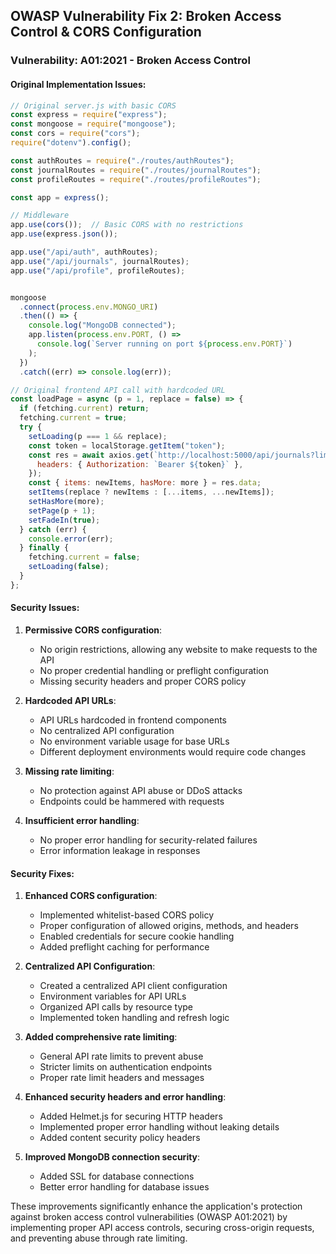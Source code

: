## OWASP Vulnerability Fix 2: Broken Access Control & CORS Configuration

### Vulnerability: A01:2021 - Broken Access Control

#### Original Implementation Issues:

```javascript
// Original server.js with basic CORS
const express = require("express");
const mongoose = require("mongoose");
const cors = require("cors");
require("dotenv").config();

const authRoutes = require("./routes/authRoutes");
const journalRoutes = require("./routes/journalRoutes");
const profileRoutes = require("./routes/profileRoutes"); 

const app = express();

// Middleware
app.use(cors());  // Basic CORS with no restrictions
app.use(express.json());

app.use("/api/auth", authRoutes);        
app.use("/api/journals", journalRoutes); 
app.use("/api/profile", profileRoutes);  


mongoose
  .connect(process.env.MONGO_URI)
  .then(() => {
    console.log("MongoDB connected");
    app.listen(process.env.PORT, () =>
      console.log(`Server running on port ${process.env.PORT}`)
    );
  })
  .catch((err) => console.log(err));
```

```jsx
// Original frontend API call with hardcoded URL
const loadPage = async (p = 1, replace = false) => {
  if (fetching.current) return;
  fetching.current = true;
  try {
    setLoading(p === 1 && replace); 
    const token = localStorage.getItem("token");
    const res = await axios.get(`http://localhost:5000/api/journals?limit=10&page=${p}`, {
      headers: { Authorization: `Bearer ${token}` },
    });
    const { items: newItems, hasMore: more } = res.data;
    setItems(replace ? newItems : [...items, ...newItems]);
    setHasMore(more);
    setPage(p + 1);
    setFadeIn(true);
  } catch (err) {
    console.error(err);
  } finally {
    fetching.current = false;
    setLoading(false);
  }
};
```

#### Security Issues:

1. **Permissive CORS configuration**: 
   - No origin restrictions, allowing any website to make requests to the API
   - No proper credential handling or preflight configuration
   - Missing security headers and proper CORS policy

2. **Hardcoded API URLs**:
   - API URLs hardcoded in frontend components
   - No centralized API configuration
   - No environment variable usage for base URLs
   - Different deployment environments would require code changes

3. **Missing rate limiting**:
   - No protection against API abuse or DDoS attacks
   - Endpoints could be hammered with requests

4. **Insufficient error handling**:
   - No proper error handling for security-related failures
   - Error information leakage in responses

#### Security Fixes:

1. **Enhanced CORS configuration**:
   - Implemented whitelist-based CORS policy
   - Proper configuration of allowed origins, methods, and headers
   - Enabled credentials for secure cookie handling
   - Added preflight caching for performance

2. **Centralized API Configuration**:
   - Created a centralized API client configuration
   - Environment variables for API URLs
   - Organized API calls by resource type
   - Implemented token handling and refresh logic

3. **Added comprehensive rate limiting**:
   - General API rate limits to prevent abuse
   - Stricter limits on authentication endpoints
   - Proper rate limit headers and messages

4. **Enhanced security headers and error handling**:
   - Added Helmet.js for securing HTTP headers
   - Implemented proper error handling without leaking details
   - Added content security policy headers

5. **Improved MongoDB connection security**:
   - Added SSL for database connections
   - Better error handling for database issues

These improvements significantly enhance the application's protection against broken access control vulnerabilities (OWASP A01:2021) by implementing proper API access controls, securing cross-origin requests, and preventing abuse through rate limiting.